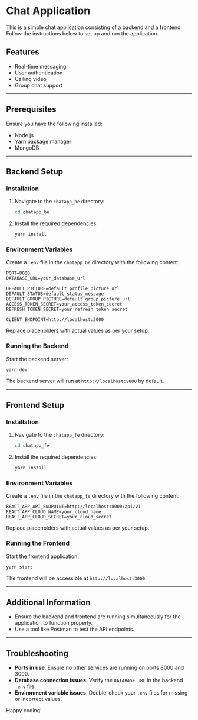# Chat Application

This is a simple chat application consisting of a backend and a frontend. Follow the instructions below to set up and run the application.

## Features
- Real-time messaging
- User authentication
- Calling video
- Group chat support

---

## Prerequisites
Ensure you have the following installed:
- Node.js
- Yarn package manager
- MongoDB

---

## Backend Setup

### Installation
1. Navigate to the `chatapp_be` directory:
   ```bash
   cd chatapp_be
   ```
2. Install the required dependencies:
   ```bash
   yarn install
   ```

### Environment Variables
Create a `.env` file in the `chatapp_be` directory with the following content:

```env
PORT=8000
DATABASE_URL=your_database_url

DEFAULT_PICTURE=default_profile_picture_url
DEFAULT_STATUS=default_status_message
DEFAULT_GROUP_PICTURE=default_group_picture_url
ACCESS_TOKEN_SECRET=your_access_token_secret
REFRESH_TOKEN_SECRET=your_refresh_token_secret

CLIENT_ENDPOINT=http://localhost:3000
```

Replace placeholders with actual values as per your setup.

### Running the Backend
Start the backend server:
```bash
yarn dev
```
The backend server will run at `http://localhost:8000` by default.

---

## Frontend Setup

### Installation
1. Navigate to the `chatapp_fe` directory:
   ```bash
   cd chatapp_fe
   ```
2. Install the required dependencies:
   ```bash
   yarn install
   ```

### Environment Variables
Create a `.env` file in the `chatapp_fe` directory with the following content:

```env
REACT_APP_API_ENDPOINT=http://localhost:8000/api/v1
REACT_APP_CLOUD_NAME=your_cloud_name
REACT_APP_CLOUD_SECRET=your_cloud_secret
```

Replace placeholders with actual values as per your setup.

### Running the Frontend
Start the frontend application:
```bash
yarn start
```
The frontend will be accessible at `http://localhost:3000`.

---

## Additional Information
- Ensure the backend and frontend are running simultaneously for the application to function properly.
- Use a tool like Postman to test the API endpoints.

---

## Troubleshooting
- **Ports in use**: Ensure no other services are running on ports 8000 and 3000.
- **Database connection issues**: Verify the `DATABASE_URL` in the backend `.env` file.
- **Environment variable issues**: Double-check your `.env` files for missing or incorrect values.

Happy coding!
